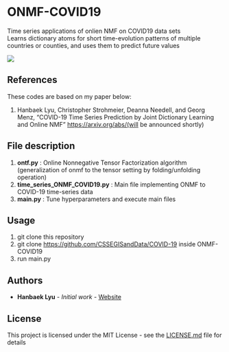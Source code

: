 # ONMF-COVID19
Time series applications of onlien NMF on COVID19 data sets \
Learns dictionary atoms for short time-evolution patterns of multiple countries or counties, and uses them to predict future values

![](Images/Pplot-death-dict.png)

## References

These codes are based on my paper below: 
  1. Hanbaek Lyu, Christopher Strohmeier, Deanna Needell, and Georg Menz, 
     “COVID-19 Time Series Prediction by Joint Dictionary Learning and Online NMF” 
     https://arxiv.org/abs/(will be announced shortly)

## File description 

  1. **ontf.py** : Online Nonnegative Tensor Factorization algorithm (generalization of onmf to the tensor setting by folding/unfolding operation)
  2. **time_series_ONMF_COVID19.py** : Main file implementing ONMF to COVID-19 time-series data  
  3. **main.py** : Tune hyperparameters and execute main files

## Usage
  1. git clone this repository
  2. git clone https://github.com/CSSEGISandData/COVID-19 inside ONMF-COVID19
  3. run main.py 
  
## Authors

* **Hanbaek Lyu** - *Initial work* - [Website](https://hanbaeklyu.com)

## License

This project is licensed under the MIT License - see the [LICENSE.md](LICENSE.md) file for details
